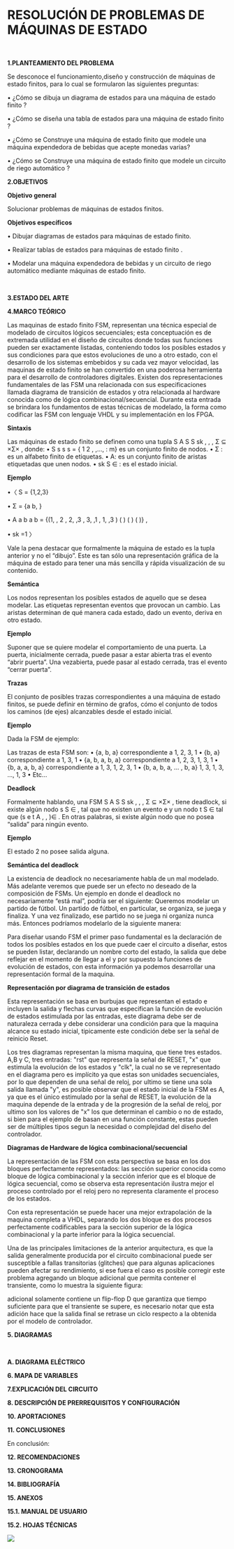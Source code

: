 # RESOLUCIÓN DE PROBLEMAS DE MÁQUINAS DE ESTADO

<br>

**1.PLANTEAMIENTO DEL PROBLEMA**

Se desconoce el funcionamiento,diseño y construcción de máquinas de estado finitos, para lo cual se formularon las siguientes preguntas: 

•	¿Cómo se dibuja un diagrama de estados para una máquina de estado finito  ?

•	¿Cómo se diseña una  tabla de estados para una máquina de estado finito ?

•	¿Cómo se Construye una máquina de estado finito que modele una máquina expendedora de bebidas que acepte monedas varias?

•	¿Cómo se Construye una máquina de estado finito que modele un circuito de riego automático ?
<br>

**2.OBJETIVOS**

**Objetivo general**

Solucionar problemas de máquinas de estados finitos.

**Objetivos específicos**

•	Dibujar diagramas de estados para máquinas de estado finito.

•	Realizar tablas de estados para máquinas de estado finito .

•	Modelar una máquina expendedora de bebidas y un circuito de riego automático mediante máquinas de estado finito. 

<br>

**3.ESTADO DEL ARTE**


**4.MARCO TEÓRICO**

Las maquinas de estado finito FSM, representan una técnica especial de modelado de circuitos lógicos secuenciales; esta conceptuación es de extremada utilidad en el diseño de circuitos donde todas sus funciones pueden ser exactamente listadas, conteniendo todos los posibles estados y sus condiciones para que estos evoluciones de uno a otro estado, con el desarrollo de los sistemas embebidos y su cada vez mayor velocidad, las maquinas de estado finito se han convertido en una poderosa herramienta para el desarrollo de controladores digitales.
Existen dos representaciones fundamentales de las FSM una relacionada con sus especificaciones llamada diagrama de transición de estados y otra relacionada al hardware conocida como de lógica combinacional/secuencial.
Durante esta entrada se brindara los fundamentos de estas técnicas de modelado, la forma como codificar las FSM con lenguaje VHDL y su implementación en los FPGA.

**Sintaxis**

Las máquinas de estado finito se definen como una tupla S A S S sk , , , Σ ⊆ ×Σ× , donde:
• S s s s = { 1 2 , ,..., : m} es un conjunto finito de nodos.
• Σ : es un alfabeto finito de etiquetas.
• A: es un conjunto finito de aristas etiquetadas que unen nodos.
• sk S ∈ : es el estado inicial. 

**Ejemplo**


•〈 S = {1,2,3}
 
• Σ = {a b, }

• A a b a b = {(1, , 2 , 2, ,3 , 3, ,1 , 1, ,3 ) ( ) ( ) ( )} ,

• sk =1 〉

Vale la pena destacar que formalmente la máquina de estado es la tupla anterior y no el
“dibujo”. Este es tan sólo una representación gráfica de la máquina de estado para tener una
más sencilla y rápida visualización de su contenido. 

**Semántica**

Los nodos representan los posibles estados de aquello que se desea modelar. Las etiquetas
representan eventos que provocan un cambio. Las aristas determinan de qué manera cada
estado, dado un evento, deriva en otro estado. 

**Ejemplo**

Suponer que se quiere modelar el comportamiento de una puerta. La puerta,
inicialmente cerrada, puede pasar a estar abierta tras el evento “abrir puerta”. Una vezabierta, puede pasar al estado cerrada, tras el evento “cerrar puerta”. 


**Trazas**

El conjunto de posibles trazas correspondientes a una máquina de estado finitos, se puede
definir en término de grafos, cómo el conjunto de todos los caminos (de ejes) alcanzables
desde el estado inicial.

**Ejemplo**

Dada la FSM de ejemplo:


Las trazas de esta FSM son:
• {a, b, a} correspondiente a 1, 2, 3, 1
• {b, a} correspondiente a 1, 3, 1
• {a, b, a, b, a} correspondiente a 1, 2, 3, 1, 3, 1
• {b, a, a, b, a} correspondiente a 1, 3, 1, 2, 3, 1
• {b, a, b, a, ... , b, a} 1, 3, 1, 3, …, 1, 3
• Etc…

**Deadlock**

Formalmente hablando, una FSM S A S S sk , , , Σ ⊆ ×Σ× , tiene deadlock, si existe algún
nodo s S ∈ , tal que no existen un evento e y un nodo t S ∈ tal que (s e t A , , )∈ . En otras
palabras, si existe algún nodo que no posea “salida” para ningún evento.

**Ejemplo**

El estado 2 no posee salida alguna. 



**Semántica del deadlock**

La existencia de deadlock no necesariamente habla de un mal modelado. Más adelante
veremos que puede ser un efecto no deseado de la composición de FSMs.
Un ejemplo en donde el deadlock no necesariamente “está mal”, podría ser el siguiente:
Queremos modelar un partido de fútbol. Un partido de fútbol, en particular, se organiza, se
juega y finaliza. Y una vez finalizado, ese partido no se juega ni organiza nunca más.
Entonces podríamos modelarlo de la siguiente manera: 











Para diseñar usando FSM el primer paso fundamental es la declaración de todos los posibles estados en los que puede caer el circuito a diseñar, estos se pueden listar, declarando un nombre corto del estado, la salida que debe reflejar en el momento de llegar a el y por supuesto la funciones de evolución de estados, con esta información ya podemos desarrollar una representación formal de la maquina.

**Representación por diagrama de transición de estados**

Esta representación se basa en burbujas que representan el estado e incluyen la salida y flechas curvas que especifican la función de evolución de estados estimulada por las entradas, este diagrama debe ser de naturaleza cerrada y debe considerar una condición para que la maquina alcance su estado inicial, tipicamente este condición debe ser la señal de reinicio Reset.


Los tres diagramas representan la misma maquina, que tiene tres estados. A,B y C, tres entradas: "rst" que representa la señal de RESET, "x" que estimula la evolución de los estados y "clk", la cual no se ve representado en el diagrama pero es implícito ya que estas son unidades secuenciales, por lo que dependen de una señal de reloj, por ultimo se tiene una sola salida llamada "y", es posible observar que el estado inicial de la FSM es A, ya que es el único estimulado por la señal de RESET, la evolución de la maquina depende de la entrada y de la progresión de la señal de reloj, por ultimo son los valores de "x" los que determinan el cambio o no de estado, si bien para el ejemplo de basan en una función constante, estas pueden ser de múltiples tipos segun la necesidad o complejidad del diseño del controlador.

**Diagramas de Hardware de lógica combinacional/secuencial**

La representación de las FSM con esta perspectiva se basa en los dos bloques perfectamente representados: las sección superior conocida como bloque de lógica combinacional y la sección inferior que es el bloque de lógica secuencial, como se observa esta representación ilustra mejor el proceso controlado por el reloj pero no representa claramente el proceso de los estados.


Con esta representación se puede hacer una mejor extrapolación de la maquina completa a VHDL, separando los dos bloque es dos procesos perfectamente codificables para la sección superior de la lógica combinacional y la parte inferior para la lógica secuencial.

Una de las principales limitaciones de la anterior arquitectura, es que la salida generalmente producida por el circuito combinacional puede ser susceptible a fallas transitorias (glitches) que para algunas aplicaciones pueden afectar su rendimiento, si ese fuera el caso es posible corregir este problema agregando un bloque adicional que permita contener el transiente, como lo muestra la siguiente figura:

adicional solamente contiene un flip-flop D que garantiza que tiempo suficiente para que el transiente se supere, es necesario notar que esta adición hace que la salida final se retrase un ciclo respecto a la obtenida por el modelo de controlador.


**5. DIAGRAMAS**

<br>

**A. DIAGRAMA ELÉCTRICO**




**6. MAPA DE VARIABLES**


**7.EXPLICACIÓN DEL CIRCUITO**



**8. DESCRIPCIÓN DE PRERREQUISITOS Y CONFIGURACIÓN**



**10. APORTACIONES**



**11. CONCLUSIONES**

En conclusión:



**12. RECOMENDACIONES**



**13. CRONOGRAMA**



**14. BIBLIOGRAFÍA**



**15. ANEXOS**

**15.1. MANUAL DE USUARIO**



**15.2. HOJAS TÉCNICAS**

![](https://github.com/HidalgoAlvaradoCruz/PRODUCTO-DE-UNIDAD-2/blob/master/img/img34.png)


